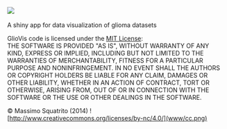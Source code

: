 ![](www/Gliovis_logo_transparent.gif)

A shiny app for data visualization of glioma datasets

GlioVis code is licensed under the [MIT License](http://opensource.org/licenses/mit-license.html):   
THE SOFTWARE IS PROVIDED "AS IS", WITHOUT WARRANTY OF ANY KIND, EXPRESS OR
IMPLIED, INCLUDING BUT NOT LIMITED TO THE WARRANTIES OF MERCHANTABILITY,
FITNESS FOR A PARTICULAR PURPOSE AND NONINFRINGEMENT. IN NO EVENT SHALL THE
AUTHORS OR COPYRIGHT HOLDERS BE LIABLE FOR ANY CLAIM, DAMAGES OR OTHER
LIABILITY, WHETHER IN AN ACTION OF CONTRACT, TORT OR OTHERWISE, ARISING FROM,
OUT OF OR IN CONNECTION WITH THE SOFTWARE OR THE USE OR OTHER DEALINGS IN
THE SOFTWARE.   

&copy; Massimo Squatrito (2014) ![http://www.creativecommons.org/licenses/by-nc/4.0/](www/cc.png)


